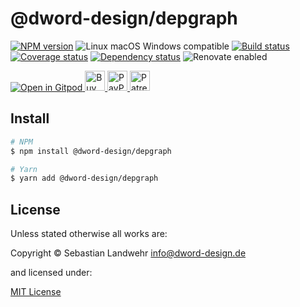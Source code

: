 <!-- TITLE/ -->
# @dword-design/depgraph
<!-- /TITLE -->

<!-- BADGES/ -->
[![NPM version](https://img.shields.io/npm/v/@dword-design/depgraph.svg)](https://npmjs.org/package/@dword-design/depgraph)
![Linux macOS Windows compatible](https://img.shields.io/badge/os-linux%20%7C%C2%A0macos%20%7C%C2%A0windows-blue)
[![Build status](https://github.com/dword-design/depgraph/workflows/build/badge.svg)](https://github.com/dword-design/depgraph/actions)
[![Coverage status](https://img.shields.io/coveralls/dword-design/depgraph)](https://coveralls.io/github/dword-design/depgraph)
[![Dependency status](https://img.shields.io/david/dword-design/depgraph)](https://david-dm.org/dword-design/depgraph)
![Renovate enabled](https://img.shields.io/badge/renovate-enabled-brightgreen)

<a href="https://gitpod.io/#https://github.com/dword-design/bar">
  <img src="https://gitpod.io/button/open-in-gitpod.svg" alt="Open in Gitpod">
</a><a href="https://www.buymeacoffee.com/dword">
  <img
    src="https://www.buymeacoffee.com/assets/img/guidelines/download-assets-sm-2.svg"
    alt="Buy Me a Coffee"
    height="32"
  >
</a><a href="https://paypal.me/SebastianLandwehr">
  <img
    src="https://dword-design.de/images/paypal.svg"
    alt="PayPal"
    height="32"
  >
</a><a href="https://www.patreon.com/dworddesign">
  <img
    src="https://dword-design.de/images/patreon.svg"
    alt="Patreon"
    height="32"
  >
</a>
<!-- /BADGES -->

<!-- DESCRIPTION/ -->

<!-- /DESCRIPTION -->

<!-- INSTALL/ -->
## Install

```bash
# NPM
$ npm install @dword-design/depgraph

# Yarn
$ yarn add @dword-design/depgraph
```
<!-- /INSTALL -->

<!-- LICENSE/ -->
## License

Unless stated otherwise all works are:

Copyright &copy; Sebastian Landwehr <info@dword-design.de>

and licensed under:

[MIT License](https://opensource.org/licenses/MIT)
<!-- /LICENSE -->
